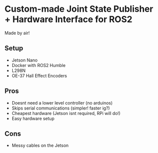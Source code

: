 # Custom-made Joint State Publisher + Hardware Interface for ROS2
Made by air!

## Setup
- Jetson Nano
- Docker with ROS2 Humble
- L298N
- OE-37 Hall Effect Encoders

## Pros
- Doesnt need a lower level controller (no arduinos)
- Skips serial communications (simpler! faster ig?)
- Cheapest hardware (Jetson isnt required, RPi will do!)
- Easy hardware setup

## Cons
- Messy cables on the Jetson
